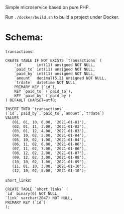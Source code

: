 
Simple microservice based on pure PHP.

Run `./docker/build.sh` to build a project under Docker.



# Schema:

`transactions`:

    CREATE TABLE IF NOT EXISTS `transactions` (
        `id`      int(11) unsigned NOT NULL,
        `paid_to` int(11) unsigned NOT NULL,
        `paid_by` int(11) unsigned NOT NULL,
        `amount`  decimal(5,2) unsigned NOT NULL,
        `trdate`  datetime NOT NULL,
        PRIMARY KEY (`id`),    
        KEY `paid_to` (`paid_to`),
        KEY `paid_by` (`paid_by`)
    ) DEFAULT CHARSET=utf8;

    INSERT INTO `transactions` (`id`,`paid_by`,`paid_to`,`amount`,`trdate`)
    VALUES
       (01, 01, 10, 6.00, '2021-01-01'),
       (02, 01, 11, 3.00, '2021-01-02'),
       (03, 01, 12, 4.00, '2021-01-03'),
       (04, 10, 02, 2.00, '2021-01-04'),
       (05, 10, 02, 1.00, '2021-01-04'),
       (06, 11, 02, 6.00, '2021-01-06'),
       (07, 11, 02, 7.00, '2021-01-06'),
       (08, 12, 02, 2.00, '2021-01-07'),
       (09, 12, 02, 3.00, '2021-01-08'),
       (10, 10, 02, 1.00, '2021-01-09'),
       (11, 01, 10, 3.00, '2021-01-10'),
       (12, 10, 02, 5.00, '2021-01-10');

`short_links`:

    CREATE TABLE `short_links` (
    `id` binary(6) NOT NULL,
    `link` varchar(2047) NOT NULL,
    PRIMARY KEY (`id`)
    );
